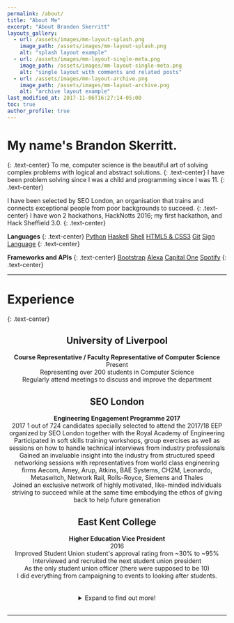 ```yaml
---
permalink: /about/
title: "About Me"
excerpt: "About Brandon Skerritt"
layouts_gallery:
  - url: /assets/images/mm-layout-splash.png
    image_path: /assets/images/mm-layout-splash.png
    alt: "splash layout example"
  - url: /assets/images/mm-layout-single-meta.png
    image_path: /assets/images/mm-layout-single-meta.png
    alt: "single layout with comments and related posts"
  - url: /assets/images/mm-layout-archive.png
    image_path: /assets/images/mm-layout-archive.png
    alt: "archive layout example"
last_modified_at: 2017-11-06T16:27:14-05:00
toc: true
author_profile: true
---
```

<style>
ul {
  list-style-position: inside;
}
</style>


<h1>My name's Brandon Skerritt.</h1>
{: .text-center}
To me, computer science is the beautiful art of solving complex problems with logical and abstract solutions.
{: .text-center}
I have been problem solving since I was a child and programming since I was 11.
{: .text-center}

I have been selected by SEO London, an organisation that trains and connects exceptional people from poor backgrounds to succeed.
{: .text-center}
I have won 2 hackathons, HackNotts 2016; my first hackathon, and Hack Sheffield 3.0.
{: .text-center}

**Languages**
{: .text-center}
<a href="https://www.python.org/" class="btn btn--primary">Python</a>
<a href="https://www.haskell.org/" class="btn btn--primary">Haskell</a>
<a href="http://www.unix.org/whitepapers/shdiffs.html" class="btn btn--primary">Shell</a>
<a href="https://en.wikipedia.org/wiki/HTML" class="btn btn--primary">HTML5 & CSS3</a>
<a href="https://git-scm.com/" class="btn btn--primary">Git</a>
<a href="https://www.british-sign.co.uk/" class="btn btn--primary">Sign Language</a>
{: .text-center}



**Frameworks and APIs**
{: .text-center}
<a href="http://getbootstrap.com/" class="btn btn--primary">Bootstrap</a>
<a href="https://developer.amazon.com/docs/alexa-voice-service/api-overview.html" class="btn btn--primary">Alexa</a>
<a href="http://api.reimaginebanking.com/" class="btn btn--primary">Capital One</a>
<a href="https://developer.spotify.com/" class="btn btn--primary">Spotify</a>
{: .text-center}

---

<h1>Experience</h1>
{: .text-center}  
<center>
<h2>University of Liverpool</h2>
<b>Course Representative / Faculty Representative of Computer Science</b><br>
Present <br>
Representing over 200 students in Computer Science<br>
Regularly attend meetings to discuss and improve the department
<br>

<h2>SEO London</h2>
<b>Engineering Engagement Programme 2017</b><br>
2017
1 out of 724 candidates specially selected to attend the 2017/18 EEP organized by SEO London together with the Royal Academy of Engineering<br>
Participated in soft skills training workshops, group exercises as well as sessions on how to handle technical interviews from industry professionals<br>
Gained an invaluable insight into the industry from structured speed networking sessions with representatives from world class engineering firms Aecom, Amey, Arup, Atkins, BAE Systems, CH2M, Leonardo, Metaswitch, Network Rail, Rolls-Royce, Siemens and Thales <br>
Joined an exclusive network of highly motivated, like-minded individuals striving to succeed while at the same time embodying the ethos of giving back to help future generation
<br>

<h2>East Kent College</h2>
<b>Higher Education Vice President</b><br>
2016<br>
Improved Student Union student's approval rating from ~30% to ~95%<br>
Interviewed and recruited the next student union president<br>
As the only student union officer (there were supposed to be 10)<br>
I did everything from campaigning to events to looking after students.<br>

<br>
<br>


<details><summary>Expand to find out more!</summary><p>

<h2>University of Liverpool</h2>
  <b>Computer Science Tutor</b><br>
  Present<br>
  Tutoring year 11 school students in Computer Science
  <br>

  <h2>IDI Sprachen- und Dolmetscher-Institut*</h2>
  <b>Guest Speaker</b><br>
  2016
  Gave a 2 hour lecture on England and the English language<br>
  Informally talked to students after the lecture about everything to do with England
  <br>

  <h2>University of Liverpool</h2>
  <b>Health and Welfare Representative of Carnatic Student Village</b><br>
  Present<br>
  Running anti-sexual harrasment campaigns<br>
  Preventing students from dropping out of university for personal reasons that could be helped with

  <h2>Kent Events / freelance events marshal</h2>
  <b>Marshal / Security / Parking</b><br>
  2014 - 2017<br>
  Worked at over 50 events<br>
  In depth knowledge of how events are organised and ran

</p></details>

<br>
<hr />
